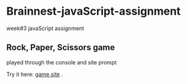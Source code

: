 # Brainnest-javaScript-assignment
week#3 javaScript assignment

## Rock, Paper, Scissors game
played through the console and site prompt 

Try it here: [game site](https://edd1eyy.github.io/Brainnest-javaScript-assignment/) .
